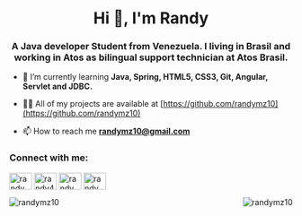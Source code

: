 <h1 align="center">Hi 👋, I'm Randy</h1>
<h3 align="center">A Java developer Student from Venezuela. I living in Brasil and working in Atos as bilingual support technician at Atos Brasil.</h3>

- 🌱 I’m currently learning **Java, Spring, HTML5, CSS3, Git, Angular, Servlet and JDBC.**

- 👨‍💻 All of my projects are available at [https://github.com/randymz10](https://github.com/randymz10)

- 📫 How to reach me **randymz10@gmail.com**

<h3 align="left">Connect with me:</h3>
<p align="left">
<a href="https://linkedin.com/in/randymz10" target="blank"><img align="center" src="https://raw.githubusercontent.com/rahuldkjain/github-profile-readme-generator/master/src/images/icons/Social/linked-in-alt.svg" alt="randymz10" height="30" width="40" /></a>
<a href="https://fb.com/randy421" target="blank"><img align="center" src="https://raw.githubusercontent.com/rahuldkjain/github-profile-readme-generator/master/src/images/icons/Social/facebook.svg" alt="randy421" height="30" width="40" /></a>
<a href="https://instagram.com/randymz10" target="blank"><img align="center" src="https://raw.githubusercontent.com/rahuldkjain/github-profile-readme-generator/master/src/images/icons/Social/instagram.svg" alt="randymz10" height="30" width="40" /></a>
<a href="https://discord.gg/randymz10#5552" target="blank"><img align="center" src="https://raw.githubusercontent.com/rahuldkjain/github-profile-readme-generator/master/src/images/icons/Social/discord.svg" alt="randymz10#5552" height="30" width="40" /></a>
</p>

<p><img align="left" src="https://github-readme-stats.vercel.app/api/top-langs?username=randymz10&show_icons=true&locale=en&layout=compact" alt="randymz10" /></p>

<p>&nbsp;<img align="right" src="https://github-readme-stats.vercel.app/api?username=randymz10&show_icons=true&theme=dracula&locale=en" alt="randymz10" /></p>

